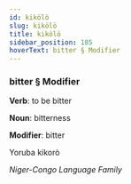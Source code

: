 ```yaml
---
id: kikölö
slug: kikölö
title: kikölö
sidebar_position: 185
hoverText: bitter § Modifier
---
```


### bitter § Modifier

**Verb**: to be bitter

**Noun**: bitterness

**Modifier**: bitter

Yoruba kikorò 

*Niger-Congo Language Family*